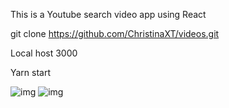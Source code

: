 This is a Youtube search video app using React 
<br>

git clone https://github.com/ChristinaXT/videos.git

Local host 3000<br>

Yarn start<br>

![img](https://imgur.com/6z6BMTB.png)
![img](https://imgur.com/0WAGfOE.png)
